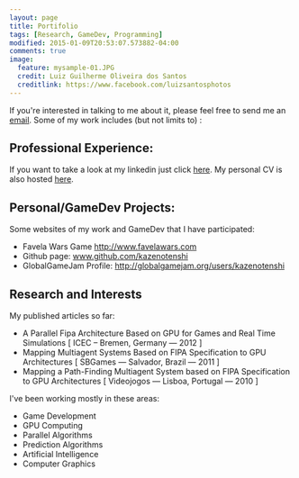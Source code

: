 ```yaml
---
layout: page
title: Portifolio
tags: [Research, GameDev, Programming]
modified: 2015-01-09T20:53:07.573882-04:00
comments: true
image:
  feature: mysample-01.JPG
  credit: Luiz Guilherme Oliveira dos Santos
  creditlink: https://www.facebook.com/luizsantosphotos
---
```


If you're interested in talking to me about it, please feel free to send me an <a href="mailto:luiz@kaze.io">email</a>. Some of my work includes (but not limits to) :


## Professional Experience:

If you want to take a look at my linkedin just click <a href="http://br.linkedin.com/in/luizgosantos/en"> here</a>. My personal CV is also hosted <a href="http://bit.ly/CVLuizSantos"> here</a>.

## Personal/GameDev Projects:

Some websites of my work and GameDev that I have participated:

* Favela Wars Game <a href="http://www.favelawars.com">http://www.favelawars.com</a>
* Github page: <a href="http://www.github.com/kazenotenshi">www.github.com/kazenotenshi</a>
* GlobalGameJam Profile: <a href="http://globalgamejam.org/users/kazenotenshi">http://globalgamejam.org/users/kazenotenshi</a>


## Research and Interests

My published articles so far:

* A Parallel Fipa Architecture Based on GPU for Games and Real Time Simulations [ ICEC – Bremen, Germany — 2012 ]
* Mapping Multiagent Systems Based on FIPA Specification to GPU Architectures [ SBGames — Salvador, Brazil — 2011 ]
* Mapping a Path-Finding Multiagent System based on FIPA Specification to GPU Architectures [ Videojogos — Lisboa, Portugal — 2010 ]

I've been working mostly in these areas:

* Game Development
* GPU Computing
* Parallel Algorithms
* Prediction Algorithms
* Artificial Intelligence
* Computer Graphics